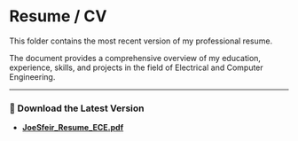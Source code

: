 # Resume / CV

This folder contains the most recent version of my professional resume.

The document provides a comprehensive overview of my education, experience, skills, and projects in the field of Electrical and Computer Engineering.

---

### 📄 Download the Latest Version

*   [**JoeSfeir_Resume_ECE.pdf**](./CV.pdf)
